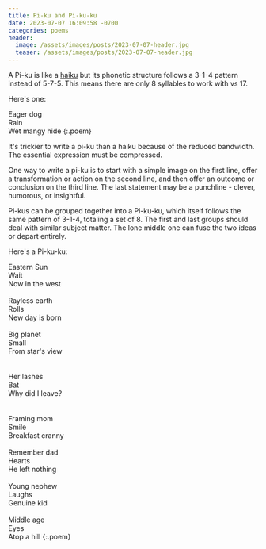 ```yaml
---
title: Pi-ku and Pi-ku-ku
date: 2023-07-07 16:09:58 -0700
categories: poems
header:
  image: /assets/images/posts/2023-07-07-header.jpg
  teaser: /assets/images/posts/2023-07-07-header.jpg
---
```


A Pi-ku is like a [haiku](https://en.wikipedia.org/wiki/Haiku) but its phonetic structure follows a 3-1-4 pattern instead of 5-7-5. This means there are only 8 syllables to work with vs 17.

Here's one:

Eager dog<br>
Rain<br>
Wet mangy hide
{:.poem}

It's trickier to write a pi-ku than a haiku because of the reduced bandwidth. The essential expression must be compressed.

One way to write a pi-ku is to start with a simple image on the first line, offer a transformation or action on the second line, and then offer an outcome or conclusion on the third line. The last statement may be a punchline - clever, humorous, or insightful.

Pi-kus can be grouped together into a Pi-ku-ku, which itself follows the same pattern of 3-1-4, totaling a set of 8. The first and last groups should deal with similar subject matter. The lone middle one can fuse the two ideas or depart entirely.

Here's a Pi-ku-ku:


Eastern Sun<br>
Wait<br>
Now in the west<br><br>
Rayless earth<br>
Rolls<br>
New day is born<br><br>
Big planet<br>
Small<br>
From star's view<br><br><br>
Her lashes<br>
Bat<br>
Why did I leave?<br><br><br>
Framing mom<br>
Smile<br>
Breakfast cranny<br><br>
Remember dad<br>
Hearts<br>
He left nothing<br><br>
Young nephew<br>
Laughs<br>
Genuine kid<br><br>
Middle age<br>
Eyes<br>
Atop a hill
{:.poem}
